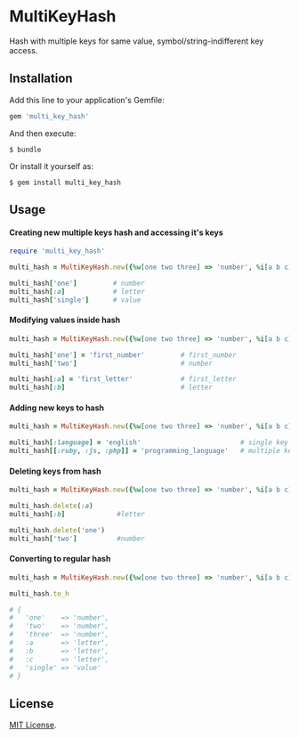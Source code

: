 # MultiKeyHash

Hash with multiple keys for same value, symbol/string-indifferent key access.

## Installation

Add this line to your application's Gemfile:

```ruby
gem 'multi_key_hash'
```

And then execute:

    $ bundle

Or install it yourself as:

    $ gem install multi_key_hash

## Usage

#### Creating new multiple keys hash and accessing it's keys

```ruby
require 'multi_key_hash'

multi_hash = MultiKeyHash.new({%w[one two three] => 'number', %i[a b c] => 'letter', 'single' => 'value'})

multi_hash['one']         # number
multi_hash[:a]            # letter
multi_hash['single']      # value
```

#### Modifying values inside hash

```ruby
multi_hash = MultiKeyHash.new({%w[one two three] => 'number', %i[a b c] => 'letter', 'single' => 'value'})

multi_hash['one'] = 'first_number'         # first_number
multi_hash['two']                          # number

multi_hash[:a] = 'first_letter'            # first_letter
multi_hash[:b]                             # letter
```

#### Adding new keys to hash

```ruby
multi_hash = MultiKeyHash.new({%w[one two three] => 'number', %i[a b c] => 'letter', 'single' => 'value'})

multi_hash[:language] = 'english'                         # single key
multi_hash[[:ruby, :js, :php]] = 'programming_language'   # multiple keys
```

#### Deleting keys from hash

```ruby
multi_hash = MultiKeyHash.new({%w[one two three] => 'number', %i[a b c] => 'letter', 'single' => 'value'})

multi_hash.delete(:a)
multi_hash[:b]             #letter

multi_hash.delete('one')
multi_hash['two']          #number
```

#### Converting to regular hash

```ruby
multi_hash = MultiKeyHash.new({%w[one two three] => 'number', %i[a b c] => 'letter', 'single' => 'value'})

multi_hash.to_h

# {
#   'one'    => 'number',
#   'two'    => 'number',
#   'three'  => 'number',
#   :a       => 'letter',
#   :b       => 'letter',
#   :c       => 'letter',
#   'single' => 'value'
# }
```

## License

[MIT License](https://opensource.org/licenses/MIT).
